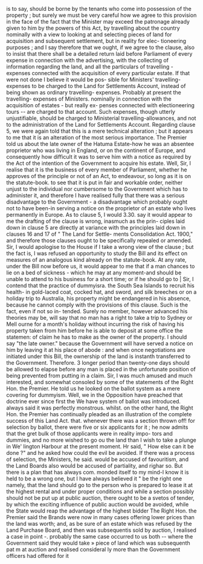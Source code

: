 is to say, should be borne by the tenants who come into possession of the property ; but surely we must be very careful how we agree to this provision in the face of the fact that the Minister may exceed the patronage already given to him by the powers of this Act, by travelling about the country nominally with a view to looking at and selecting pieces of land for acquisition and subsequent settlement, but in reality for elec- tioneering purposes ; and I say therefore that we ought, if we agree to the clause, also to insist that there shall be a detailed return laid before Parliament of every expense in connection with the advertising, with the collecting of information regarding the land, and all the particulars of travelling - expenses connected with the acquisition of every particular estate. If that were not done I believe it would be pos- sible for Ministers' travelling-expenses to be charged to the Land for Settlements Account, instead of being shown as ordinary travelling- expenses. Probably at present the travelling- expenses of Ministers. nominally in connection with the acquisition of estates - but really ex- penses connected with electioneering tours -- are charged to that account. Such expenses, though utterly unjustifiable, should be charged to Ministerial travelling-allowances, and not to the administration of the Land for Settlements Account. Regarding clause 5, we were again told that this is a mere technical alteration ; but it appears to me that it is an alteration of the most serious importance. The Premier told us about the late owner of the Hatuma Estate-how he was an absentee proprietor who was living in England, or on the continent of Europe, and consequently how difficult it was to serve him with a notice as required by the Act of the intention of the Government to acquire his estate. Well, Sir, I realise that it is the business of every member of Parliament, whether he approves of the principle or not of an Act, to endeavour, so long as it is on the statute-book. to see that it is put in fair and workable order, neither unjust to the individual nor cumbersome to the Government which has to administer it, and therefore I have realised fully that there was a serious disadvantage to the Government - a disadvantage which probably ought not to have been-in serving a notice on the proprietor of an estate who lives permanently in Europe. As to clause 5, I would 3.30. say it would appear to me the drafting of the clause is wrong, inasmuch as the prin- ciples laid down in clause 5 are directly at variance with the principles laid down in clauses 16 and 17 of " The Land for Settle- ments Consolidation Act. 1900," and therefore those clauses ought to be specifically repealed or amended. Sir, I would apologise to the House if I take a wrong view of the clause ; but the fact is, I was refused an opportunity to study the Bill and its effect on measures of an analogous kind already on the statute-book. At any rate, under the Bill now before us, it would appear to me that if a man chances to lie on a bed of sickness - which he may at any moment-and should be unable to attend to his business for a short time; or if he should go to | Sir, I contend that the practice of dummyisra. the South Sea Islands to recruit his health- in gold-laced coat, cocked hat, and sword, and silk breeches or on a holiday trip to Australia, his property might be endangered in his absence, because he cannot comply with the provisions of this clause. Such is the fact, even if not so in- tended. Surely no member, however advanced his theories may be, will say that no man has a right to take a trip to Sydney or Mell ourne for a month's holiday without incurring the risk of having his property taken from him before he is able to deposit at some office the statemen: of claim he has to make as the owner of the property. I should say "the late owner." because the Government will have served a notice on him by leaving it at his place of abode : and when once negotiations are initiated under this Bill, the ownership of the land is instanth transferred to the Government. Therefore. 3 longer period than twenty-one days should be allowed to elapse before any man is placed in the unfortunate position of being prevented from putting in a claim. Sir, I was much amused and much interested, and somewhat consoled by some of the statements of the Right Hon. the Premier. He told us he looked on the ballot system as a mere covering for dummyism. Well, we in the Opposition have preached that doctrine ever since first the We have system of ballot was introduced. always said it was perfectly monstrous. whilst. on the other hand, the Right Hon. the Premier has continually pleaded as an illustration of the complete success of this Land Act. that. whenever there was a section thrown off! for selection by ballot, there were five or six applicants for it ; he now admits that the gret bulk of those applicants were in reality impo- tors and dummies, and no more wished to go ou the land than I wish to take a plunge in We' lington Harbour at the present moment. Hr said, " How else can it be done ?" and he asked how could the evil be avoided. If there was a process of selection, the Ministers, he said. would be accused of favouritism, and the Land Boards also would be accused of partiality, and righar so. But there is a plan that has always com. monded itself to my mind-I know it is held to be a wrong one, but I have always believed it " be the right one namely, that the land should go to the person who is prepared to lease it at the highest rental and under proper conditions and while a section possibly should not be put up at public auction, there ought to be a svetos of tender, by which the exciting influence of public auction would be avoided, while the State would reap the advantage of the highest bidder The Right Hon. the Premier said the Brands were now in many cases offering lower prices than the land was worth; and, as be sure of an estate which was refused by the Land Purchase Board, and then was subsequentis sold by auction, I realised a case in point -. probably the same case occurred to us both -- where the Government said they would take » piece of land which was subsequenth pat m at auction and realised consideral ly more than the Government officers had offered for it 
